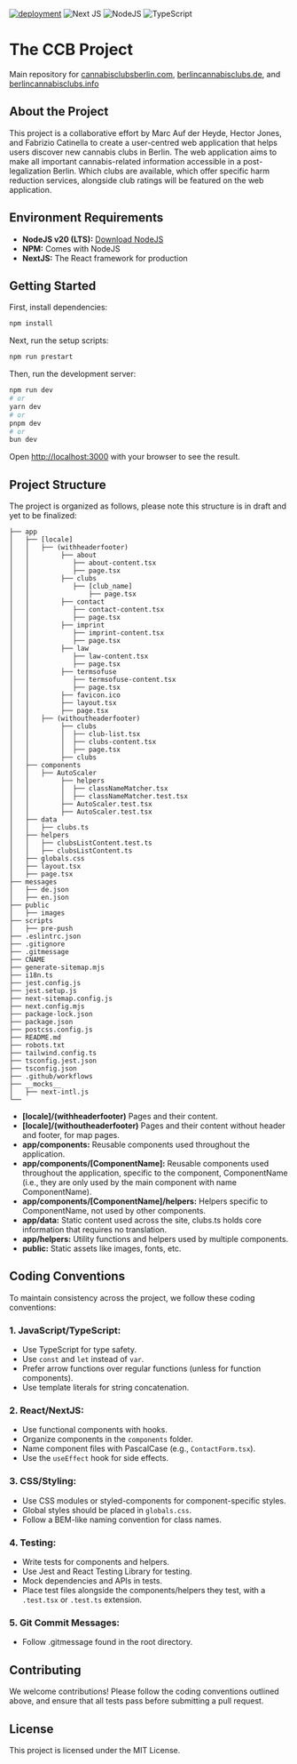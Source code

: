 [![deployment](https://github.com/marcaufderheyde/cannabisclubsberlin.com/actions/workflows/nextjs.yml/badge.svg?branch=main)](https://github.com/marcaufderheyde/cannabisclubsberlin.com/actions/workflows/nextjs.yml)
![Next JS](https://img.shields.io/badge/Next-black?style=for-the-badge&logo=next.js&logoColor=white)
![NodeJS](https://img.shields.io/badge/node.js-6DA55F?style=for-the-badge&logo=node.js&logoColor=white)
![TypeScript](https://img.shields.io/badge/typescript-%23007ACC.svg?style=for-the-badge&logo=typescript&logoColor=white)

# The CCB Project

Main repository for [cannabisclubsberlin.com](https://cannabisclubsberlin.com), [berlincannabisclubs.de](https://berlincannabisclubs.de), and [berlincannabisclubs.info](https://berlincannabisclubs.info)

## About the Project

This project is a collaborative effort by Marc Auf der Heyde, Hector Jones, and Fabrizio Catinella to create a user-centred web application that helps users discover new cannabis clubs in Berlin. The web application aims to make all important cannabis-related information accessible in a post-legalization Berlin. Which clubs are available, which offer specific harm reduction services, alongside club ratings will be featured on the web application.

## Environment Requirements

-   **NodeJS v20 (LTS):** [Download NodeJS](https://nodejs.org/en)
-   **NPM:** Comes with NodeJS
-   **NextJS:** The React framework for production

## Getting Started

First, install dependencies:

```bash
npm install
```

Next, run the setup scripts:

```bash
npm run prestart
```

Then, run the development server:

```bash
npm run dev
# or
yarn dev
# or
pnpm dev
# or
bun dev
```

Open [http://localhost:3000](http://localhost:3000) with your browser to see the result.

## Project Structure

The project is organized as follows, please note this structure is in draft and yet to be finalized:

```plaintext
├── app
│   ├── [locale]
│   │   ├── (withheaderfooter)
│   │        ├── about
│   │           ├── about-content.tsx
│   │           ├── page.tsx
│   │        ├── clubs
│   │           ├── [club_name]
│   │               ├── page.tsx
│   │        ├── contact
│   │           ├── contact-content.tsx
│   │           ├── page.tsx
│   │        ├── imprint
│   │           ├── imprint-content.tsx
│   │           ├── page.tsx
│   │        ├── law
│   │           ├── law-content.tsx
│   │           ├── page.tsx
│   │        ├── termsofuse
│   │           ├── termsofuse-content.tsx
│   │           ├── page.tsx
│   │        ├── favicon.ico
│   │        ├── layout.tsx
│   │        ├── page.tsx
│   │   ├── (withoutheaderfooter)
│   │        ├── clubs
│   │        │  ├── club-list.tsx
│   │        │  ├── clubs-content.tsx
│   │        │  ├── page.tsx
│   │        ├── clubs
│   ├── components
│   │   ├── AutoScaler
│   │        ├── helpers
│   │        │  ├── classNameMatcher.tsx
│   │        │  ├── classNameMatcher.test.tsx
│   │        ├── AutoScaler.test.tsx
│   │        ├── AutoScaler.test.tsx
│   ├── data
│   │   ├── clubs.ts
│   ├── helpers
│   │   ├── clubsListContent.test.ts
│   │   ├── clubsListContent.ts
│   ├── globals.css
│   ├── layout.tsx
│   ├── page.tsx
├── messages
│   ├── de.json
│   ├── en.json
├── public
│   ├── images
├── scripts
│   ├── pre-push
├── .eslintrc.json
├── .gitignore
├── .gitmessage
├── CNAME
├── generate-sitemap.mjs
├── i18n.ts
├── jest.config.js
├── jest.setup.js
├── next-sitemap.config.js
├── next.config.mjs
├── package-lock.json
├── package.json
├── postcss.config.js
├── README.md
├── robots.txt
├── tailwind.config.ts
├── tsconfig.jest.json
├── tsconfig.json
├── .github/workflows
├── __mocks__
│   ├── next-intl.js
└──
```

-   **[locale]/(withheaderfooter)** Pages and their content.
-   **[locale]/(withoutheaderfooter)** Pages and their content without header and footer, for map pages.
-   **app/components:** Reusable components used throughout the application.
-   **app/components/[ComponentName]:** Reusable components used throughout the application, specific to the component, ComponentName (i.e., they are only used by the main component with name ComponentName).
-   **app/components/[ComponentName]/helpers:** Helpers specific to ComponentName, not used by other components.
-   **app/data:** Static content used across the site, clubs.ts holds core information that requires no translation.
-   **app/helpers:** Utility functions and helpers used by multiple components.
-   **public:** Static assets like images, fonts, etc.

## Coding Conventions

To maintain consistency across the project, we follow these coding conventions:

### 1. **JavaScript/TypeScript:**

-   Use TypeScript for type safety.
-   Use `const` and `let` instead of `var`.
-   Prefer arrow functions over regular functions (unless for function components).
-   Use template literals for string concatenation.

### 2. **React/NextJS:**

-   Use functional components with hooks.
-   Organize components in the `components` folder.
-   Name component files with PascalCase (e.g., `ContactForm.tsx`).
-   Use the `useEffect` hook for side effects.

### 3. **CSS/Styling:**

-   Use CSS modules or styled-components for component-specific styles.
-   Global styles should be placed in `globals.css`.
-   Follow a BEM-like naming convention for class names.

### 4. **Testing:**

-   Write tests for components and helpers.
-   Use Jest and React Testing Library for testing.
-   Mock dependencies and APIs in tests.
-   Place test files alongside the components/helpers they test, with a `.test.tsx` or `.test.ts` extension.

### 5. **Git Commit Messages:**

-   Follow .gitmessage found in the root directory.

## Contributing

We welcome contributions! Please follow the coding conventions outlined above, and ensure that all tests pass before submitting a pull request.

## License

This project is licensed under the MIT License.
